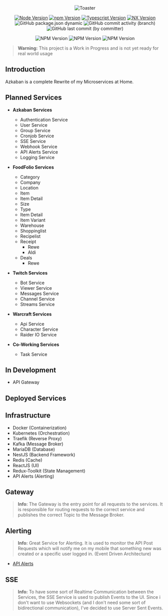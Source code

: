 <div align="center">
<img src="https://github.com/ToxicToast/Azkaban_V4/raw/main/assets/text_logo.png" alt="Toaster"/>
</div>

<div align="center">

[![Node Version](https://img.shields.io/static/v1?label=Node&message=21.2.0&color=purple&style=for-the-badge)](https://nodejs.org)
[![npm Version](https://img.shields.io/static/v1?label=npm&message=10.9.0&color=purple&style=for-the-badge)](https://nodejs.org)
[![Typescript Version](https://img.shields.io/static/v1?label=Typescript&message=5.7.2&color=purple&style=for-the-badge)](https://typescriptlang.org)
[![NX Version](https://img.shields.io/static/v1?label=NX&message=20.1.4&color=purple&style=for-the-badge)](https://nx.dev)
![GitHub package.json dynamic](https://img.shields.io/github/package-json/version/ToxicToast/Azkaban_V4?style=for-the-badge&label=VERSION&color=purple)
![GitHub commit activity (branch)](https://img.shields.io/github/commit-activity/t/ToxicToast/Azkaban_V4?style=for-the-badge&label=COMMITS&color=purple)
![GitHub last commit (by committer)](https://img.shields.io/github/last-commit/ToxicToast/Azkaban_V4?style=for-the-badge&label=LAST%20COMMIT&color=purple)

![NPM Version](https://img.shields.io/npm/v/%40toxictoast%2Fsleepyazkaban-base-errors?label=Base%20Errors&style=for-the-badge&color=purple)
![NPM Version](https://img.shields.io/npm/v/%40toxictoast%2Fsleepyazkaban-base-helpers?label=Base%20Helpers&style=for-the-badge&color=purple)
![NPM Version](https://img.shields.io/npm/v/%40toxictoast%2Fsleepyazkaban-base-types?label=Base%20Types&style=for-the-badge&color=purple)

</div>

> **Warning:**
> This project is a Work in Progress and is not yet ready for real world usage

## Introduction

Azkaban is a complete Rewrite of my Microservices at Home.

## Planned Services

- **Azkaban Services**

    - Authentication Service
    - User Service
    - Group Service
    - Cronjob Service
    - SSE Service
    - Webhook Service
    - API Alerts Service
    - Logging Service

- **FoodFolio Services**

    - Category
    - Company
    - Location
    - Item
    - Item Detail
    - Size
    - Type
    - Item Detail
    - Item Variant
    - Warehouse
    - Shoppinglist
    - Recipelist
    - Receipt
        - Rewe
        - Aldi
    - Deals
        - Rewe

- **Twitch Services**

    - Bot Service
    - Viewer Service
    - Messages Service
    - Channel Service
    - Streams Service

- **Warcraft Services**

    - Api Service
    - Character Service
    - Raider IO Service

- **Co-Working Services**
    - Task Service

## In Development

- API Gateway

## Deployed Services

## Infrastructure

- Docker (Containerization)
- Kubernetes (Orchestration)
- Traefik (Reverse Proxy)
- Kafka (Message Broker)
- MariaDB (Database)
- NestJS (Backend Framework)
- Redis (Cache)
- ReactJS (UI)
- Redux-Toolkit (State Management)
- API Alerts (Alerting)

## Gateway

> **Info:**
> The Gateway is the entry point for all requests to the services. It is responsible for routing requests to the correct service and publishes the correct Topic to the Message Broker.

## Alerting

> **Info:**
> Great Service for Alerting. It is used to monitor the API Post Requests which will notify me on my mobile that something new was created or a specific user logged in. (Event Driven Architecture)

- [API Alerts](https://apialerts.com/)

## SSE

> **Info:**
> To have some sort of Realtime Communication between the Services, the SSE Service is used to publish Events to the UI. Since i don't want to use Websockets (and I don't need some sort of bidirectional communication), I've decided to use Server Sent Events.

